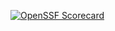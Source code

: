 [![OpenSSF Scorecard](https://api.scorecard.dev/projects/github.com/Trendyol/AppSec/badge)](https://scorecard.dev/viewer/?uri=github.com/Trendyol/AppSec)
